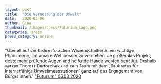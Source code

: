 ```yaml
---
layout: post
title:  "Die Vermessung der Umwelt"
date:   2020-03-06
author: Gina
thumbnail: /images/press/Futurium_Logo.png
categories: press
press_category: online
---
```

"Überall auf der Erde erforschen Wissenschaftler:innen wichtige Phänomene, um unsere Welt besser zu verstehen. Je größer das Projekt, desto mehr prüfende Augen und helfende Hände werden benötigt. Deshalb setzen Thomas Bartoschek und sein Team mit dem „Baukasten für internetfähige Umweltmessstationen“ ganz auf das Engagement von Bürger:innen."
<a href="https://futurium.de/de/sense-box" target="_blank">"Futurium" 06.03.2020</a>
